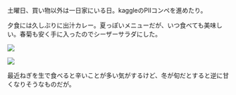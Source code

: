 土曜日、買い物以外は一日家にいる日。kaggleのPIIコンペを進めたり。

夕食には久しぶりに出汁カレー。夏っぽいメニューだが、いつ食べても美味しい。春菊も安く手に入ったのでシーザーサラダにした。

![](https://photos.old.apkas.net/medium/202401/20240127-185634.webp)

![](https://photos.old.apkas.net/medium/202401/20240127-190903.webp)

最近ねぎを生で食べると辛いことが多い気がするけど、冬が旬だとすると逆に甘くなりそうなものだが。
